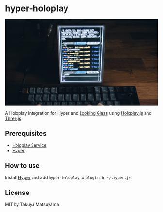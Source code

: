 hyper-holoplay
==========================

![screenshot](./doc/screenshot.jpg)

A Holoplay integration for Hyper and [Looking Glass](https://lookingglassfactory.com/) using [Holoplay.js](https://docs.lookingglassfactory.com/developer-tools/three) and [Three.js](https://threejs.org/).

## Prerequisites

- [Holoplay Service](https://docs.lookingglassfactory.com/getting-started/holoplay-service)
- [Hyper](https://hyper.is)

## How to use

Install [Hyper](https://hyper.is) and add `hyper-holoplay` to `plugins` in `~/.hyper.js`.

## License

MIT by Takuya Matsuyama
